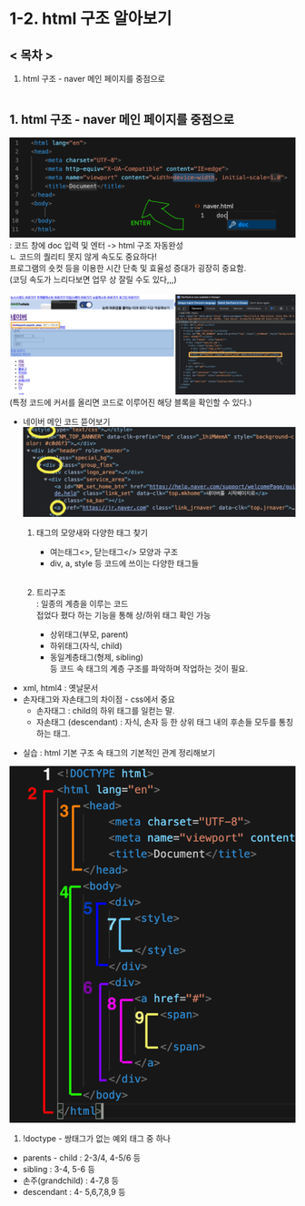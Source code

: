 # 1-2. html 구조 알아보기
## < 목차 >
1. html 구조 - naver 메인 페이지를 중점으로 <br/><br/>

## 1. html 구조 - naver 메인 페이지를 중점으로
<img src="../pic/4-Nov-2021/4-Nov-2021_1.png">
: 코드 창에 doc 입력 및 엔터 -> html 구조 자동완성 <br/>
ㄴ 코드의 퀄리티 못지 않게 속도도 중요하다! <br/>
프로그램의 숏컷 등을 이용한 시간 단축 및 효율성 증대가 굉장히 중요함.<br/>
(코딩 속도가 느리다보면 업무 상 잘릴 수도 있다,,,)<br/><br/>

<img src="../pic/4-Nov-2021/4-Nov-2021_2.png">
(특정 코드에 커서를 올리면 코드로 이루어진 해당 블록을 확인할 수 있다.)<br/>

- 네이버 메인 코드 뜯어보기
    <img src="../pic/4-Nov-2021/4-Nov-2021_3.png">
    1. 태그의 모양새와 다양한 태그 찾기<br/>
	    - 여는태그<>, 닫는태그</> 모양과 구조
        - div, a, style 등 코드에 쓰이는 다양한 태그들<br/><br/>
	
    1. 트리구조<br/>
	: 일종의 계층을 이루는 코드<br/>
    접었다 폈다 하는 기능을 통해 상/하위 태그 확인 가능<br/>
        - 상위태그(부모, parent)
        - 하위태그(자식, child)
        - 동일계층태그(형제, sibling)<br/>
    등 코드 속 태그의 계층 구조를 파악하며 작업하는 것이 필요.

+ xml, html4 : 옛날문서
+ 손자태그와 자손태그의 차이점 - css에서 중요 <br/>
    * 손자태그 : child의 하위 태그를 일컫는 말.
    * 자손태그 (descendant) : 자식, 손자 등 한 상위 태그 내의 후손들 모두를 통칭하는 태그.
    
- 실습 : html 기본 구조 속 태그의 기본적인 관계 정리해보기
<img src="../pic/4-Nov-2021/4-Nov-2021_4.png">

1.  !doctype - 쌍태그가 없는 예외 태그 중 하나
+ parents - child : 2-3/4, 4-5/6 등
+ sibling : 3-4, 5-6 등
+ 손주(grandchild) : 4-7,8 등
+ descendant : 4- 5,6,7,8,9 등
